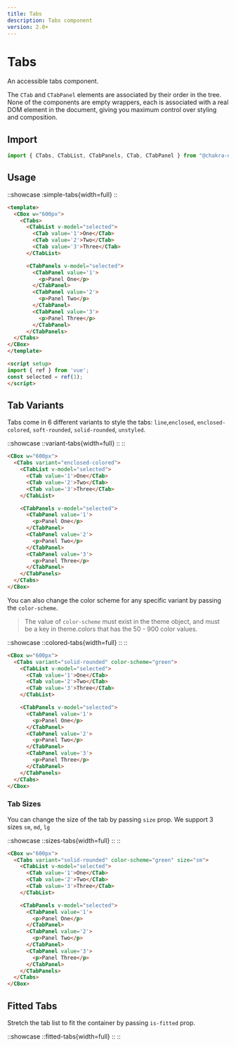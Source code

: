 ```yaml
---
title: Tabs
description: Tabs component
version: 2.0+
---
```


# Tabs

An accessible tabs component.

The `CTab` and `CTabPanel` elements are associated by their order in the tree. None of the components are empty wrappers, each is associated with a real DOM element in the document, giving you maximum control over styling and composition.

## Import

```js
import { CTabs, CTabList, CTabPanels, CTab, CTabPanel } from "@chakra-ui/vue-next";
```

## Usage

::showcase
:simple-tabs{width=full}
::


```html
<template>
  <CBox w="600px">
    <CTabs>
      <CTabList v-model="selected">
        <CTab value='1'>One</CTab>
        <CTab value='2'>Two</CTab>
        <CTab value='3'>Three</CTab>
      </CTabList>

      <CTabPanels v-model="selected">
        <CTabPanel value='1'>
          <p>Panel One</p>
        </CTabPanel>
        <CTabPanel value='2'>
          <p>Panel Two</p>
        </CTabPanel>
        <CTabPanel value='3'>
          <p>Panel Three</p>
        </CTabPanel>
      </CTabPanels>
  </CTabs>
</CBox>
</template>

<script setup>
import { ref } from 'vue';
const selected = ref(1);
</script>
```

## Tab Variants

Tabs come in 6 different variants to style the tabs: `line`,`enclosed`, `enclosed-colored`, `soft-rounded`, `solid-rounded`, `unstyled`.

::showcase
::variant-tabs{width=full}
::
::

```html
<CBox w="600px">
  <CTabs variant="enclosed-colored">
    <CTabList v-model="selected">
      <CTab value='1'>One</CTab>
      <CTab value='2'>Two</CTab>
      <CTab value='3'>Three</CTab>
    </CTabList>

    <CTabPanels v-model="selected">
      <CTabPanel value='1'>
        <p>Panel One</p>
      </CTabPanel>
      <CTabPanel value='2'>
        <p>Panel Two</p>
      </CTabPanel>
      <CTabPanel value='3'>
        <p>Panel Three</p>
      </CTabPanel>
    </CTabPanels>
  </CTabs>
</CBox>
```

You can also change the color scheme for any specific variant by passing the `color-scheme`.
> The value of `color-scheme` must exist in the theme object, and must be a key in theme.colors that has the 50 - 900 color values.

::showcase
::colored-tabs{width=full}
::
::

```html
<CBox w="600px">
  <CTabs variant="solid-rounded" color-scheme="green">
    <CTabList v-model="selected">
      <CTab value='1'>One</CTab>
      <CTab value='2'>Two</CTab>
      <CTab value='3'>Three</CTab>
    </CTabList>

    <CTabPanels v-model="selected">
      <CTabPanel value='1'>
        <p>Panel One</p>
      </CTabPanel>
      <CTabPanel value='2'>
        <p>Panel Two</p>
      </CTabPanel>
      <CTabPanel value='3'>
        <p>Panel Three</p>
      </CTabPanel>
    </CTabPanels>
  </CTabs>
</CBox>
```

### Tab Sizes

You can change the size of the tab by passing `size` prop. We support 3 sizes `sm`, `md`, `lg`

::showcase
::sizes-tabs{width=full}
::
::

```html
<CBox w="600px">
  <CTabs variant="solid-rounded" color-scheme="green" size="sm">
    <CTabList v-model="selected">
      <CTab value='1'>One</CTab>
      <CTab value='2'>Two</CTab>
      <CTab value='3'>Three</CTab>
    </CTabList>

    <CTabPanels v-model="selected">
      <CTabPanel value='1'>
        <p>Panel One</p>
      </CTabPanel>
      <CTabPanel value='2'>
        <p>Panel Two</p>
      </CTabPanel>
      <CTabPanel value='3'>
        <p>Panel Three</p>
      </CTabPanel>
    </CTabPanels>
  </CTabs>
</CBox>
```

## Fitted Tabs
Stretch the tab list to fit the container by passing `is-fitted` prop.

::showcase
::fitted-tabs{width=full}
::
::
